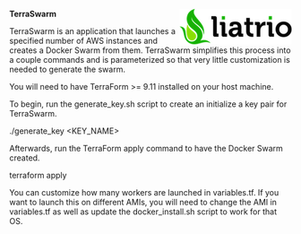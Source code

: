 **TerraSwarm**<img align="right" src="media/liatrio.png">

TerraSwarm is an application that launches a specified number of AWS instances and creates a Docker Swarm from them. TerraSwarm simplifies this process into a couple commands and is parameterized so that very little customization is needed to generate the swarm.

You will need to have TerraForm >= 9.11 installed on your host machine.

To begin, run the generate_key.sh script to create an initialize a key pair for TerraSwarm.

./generate_key <KEY_NAME>

Afterwards, run the TerraForm apply command to have the Docker Swarm created.

terraform apply

You can customize how many workers are launched in variables.tf. If you want to launch this on different AMIs, you will need to change the AMI in variables.tf as well as update the docker_install.sh script to work for that OS.
